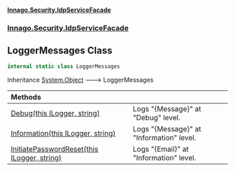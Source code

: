 #### [Innago\.Security\.IdpServiceFacade](../../../../index.md 'index')
### [Innago\.Security\.IdpServiceFacade](../index.md 'Innago\.Security\.IdpServiceFacade')

## LoggerMessages Class

```csharp
internal static class LoggerMessages
```

Inheritance [System\.Object](https://learn.microsoft.com/en-us/dotnet/api/system.object 'System\.Object') &#129106; LoggerMessages

| Methods | |
| :--- | :--- |
| [Debug\(this ILogger, string\)](Debug(thisILogger,string).md 'Innago\.Security\.IdpServiceFacade\.LoggerMessages\.Debug\(this Microsoft\.Extensions\.Logging\.ILogger, string\)') | Logs "\{Message\}" at "Debug" level\. |
| [Information\(this ILogger, string\)](Information(thisILogger,string).md 'Innago\.Security\.IdpServiceFacade\.LoggerMessages\.Information\(this Microsoft\.Extensions\.Logging\.ILogger, string\)') | Logs "\{Message\}" at "Information" level\. |
| [InitiatePasswordReset\(this ILogger, string\)](InitiatePasswordReset(thisILogger,string).md 'Innago\.Security\.IdpServiceFacade\.LoggerMessages\.InitiatePasswordReset\(this Microsoft\.Extensions\.Logging\.ILogger, string\)') | Logs "\{Email\}" at "Information" level\. |
